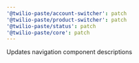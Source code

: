 ```yaml
---
'@twilio-paste/account-switcher': patch
'@twilio-paste/product-switcher': patch
'@twilio-paste/status': patch
'@twilio-paste/core': patch
---
```


Updates navigation component descriptions
